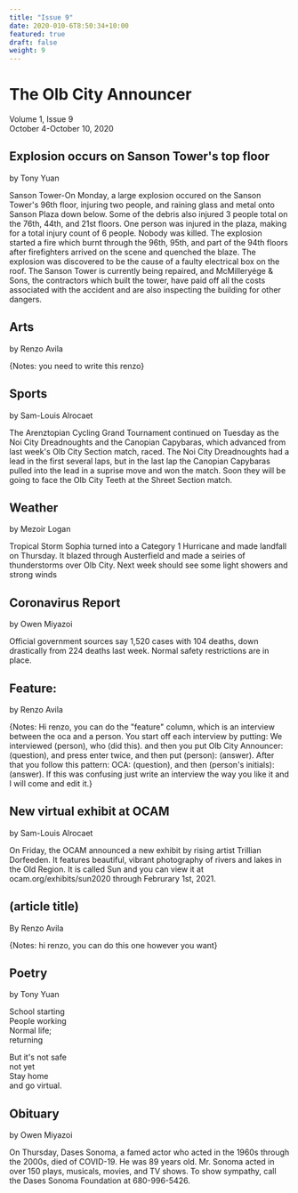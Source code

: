 ```yaml
---
title: "Issue 9"
date: 2020-010-6T8:50:34+10:00
featured: true
draft: false
weight: 9
---
```



# The Olb City Announcer
Volume 1, Issue 9  
October 4-October 10, 2020

## Explosion occurs on Sanson Tower's top floor
by Tony Yuan

Sanson Tower-On Monday, a large explosion occured on the Sanson Tower's 96th floor, injuring two people, and raining glass and metal onto Sanson Plaza down below. Some of the debris also injured 3 people total on the 76th, 44th, and 21st floors. One person was injured in the plaza, making for a total injury count of 6 people. Nobody was killed. The explosion started a fire which burnt through the 96th, 95th, and part of the 94th floors after firefighters arrived on the scene and quenched the blaze. The explosion was discovered to be the cause of a faulty electrical box on the roof. The Sanson Tower is currently being repaired, and McMilleryége & Sons, the contractors which built the tower, have paid off all the costs associated with the accident and are also inspecting the building for other dangers.

## Arts
by Renzo Avila

{Notes: you need to write this renzo}

## Sports
by Sam-Louis Alrocaet

The Arenztopian Cycling Grand Tournament continued on Tuesday as the Noi City Dreadnoughts and the Canopian Capybaras, which advanced from last week's Olb City Section match, raced. The Noi City Dreadnoughts had a lead in the first several laps, but in the last lap the Canopian Capybaras pulled into the lead in a suprise move and won the match. Soon they will be going to face the Olb City Teeth at the Shreet Section match.

## Weather
by Mezoir Logan

Tropical Storm Sophia turned into a Category 1 Hurricane and made landfall on Thursday. It blazed through Austerfield and made a seiries of thunderstorms over Olb City. Next week should see some light showers and strong winds 

## Coronavirus Report
by Owen Miyazoi

Official government sources say 1,520 cases with 104 deaths, down drastically from 224 deaths last week. Normal safety restrictions are in place.

## Feature:
by Renzo Avila

{Notes: Hi renzo, you can do the "feature" column, which is an interview between the oca and a person. You start off each interview by putting: We interviewed (person), who (did this). and then you put Olb City Announcer: (question), and press enter twice, and then put (person): (answer). After that you follow this pattern: OCA: (question), and then (person's initials): (answer). If this was confusing just write an interview the way you like it and I will come and edit it.}

## New virtual exhibit at OCAM
by Sam-Louis Alrocaet

On Friday, the OCAM announced a new exhibit by rising artist Trillian Dorfeeden. It features beautiful, vibrant photography of rivers and lakes in the Old Region. It is called Sun and you can view it at ocam.org/exhibits/sun2020 through Februrary 1st, 2021.

## (article title)
By Renzo Avila

{Notes: hi renzo, you can do this one however you want}

## Poetry
by Tony Yuan

School starting    
People working    
Normal life;    
returning    

But it's not safe    
not yet    
Stay home   
and go virtual.    

## Obituary
by Owen Miyazoi

On Thursday, Dases Sonoma, a famed actor who acted in the 1960s through the 2000s, died of COVID-19. He was 89 years old. Mr. Sonoma acted in over 150 plays, musicals, movies, and TV shows. To show sympathy, call the Dases Sonoma Foundation at 680-996-5426.
